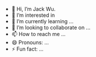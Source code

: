 - 👋 Hi, I’m Jack Wu.
- 👀 I’m interested in 
- 🌱 I’m currently learning ...
- 💞️ I’m looking to collaborate on ...
- 📫 How to reach me ...
- 😄 Pronouns: ...
- ⚡ Fun fact: ...

<!---
seealake/seealake is a ✨ special ✨ repository because its `README.md` (this file) appears on your GitHub profile.
You can click the Preview link to take a look at your changes.
--->
